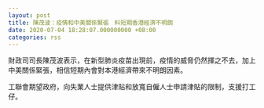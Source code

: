 ```yaml
---
layout: post
title: 陳茂波：疫情和中美關係緊張　料短期香港經濟不明朗
date: 2020-07-04 18:28:07.000000000 +08:00
categories: rss
---
```


財政司司長陳茂波表示，在新型肺炎疫苗出現前，疫情的威脅仍然揮之不去，加上中美關係緊張，相信短期內會對本港經濟帶來不明朗因素。

工聯會期望政府，向失業人士提供津貼和放寬自僱人士申請津貼的限制，支援打工仔。
